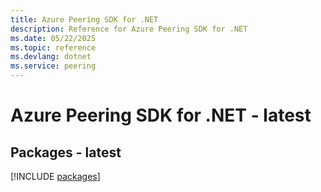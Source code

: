 ```yaml
---
title: Azure Peering SDK for .NET
description: Reference for Azure Peering SDK for .NET
ms.date: 05/22/2025
ms.topic: reference
ms.devlang: dotnet
ms.service: peering
---
```

# Azure Peering SDK for .NET - latest
## Packages - latest
[!INCLUDE [packages](peering-index.md)]